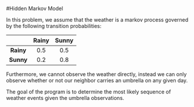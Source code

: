 #Hidden Markov Model

In this problem, we assume that the weather is a markov process governed by the following transition probabilities:

|  | Rainy | Sunny |
|:---: | :---:  | :---:  |
|**Rainy** | 0.5  | 0.5  |
|**Sunny** | 0.2  | 0.8  |


Furthermore, we cannot observe the weather directly, instead we can only observe whether or not our neighbor carries an umbrella on any given day.

The goal of the program is to determine the most likely sequence of weather events given the umbrella observations.

   